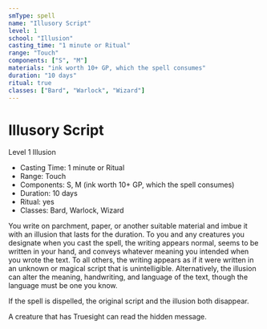 ```yaml
---
smType: spell
name: "Illusory Script"
level: 1
school: "Illusion"
casting_time: "1 minute or Ritual"
range: "Touch"
components: ["S", "M"]
materials: "ink worth 10+ GP, which the spell consumes"
duration: "10 days"
ritual: true
classes: ["Bard", "Warlock", "Wizard"]
---
```


# Illusory Script
Level 1 Illusion

- Casting Time: 1 minute or Ritual
- Range: Touch
- Components: S, M (ink worth 10+ GP, which the spell consumes)
- Duration: 10 days
- Ritual: yes
- Classes: Bard, Warlock, Wizard

You write on parchment, paper, or another suitable material and imbue it with an illusion that lasts for the duration. To you and any creatures you designate when you cast the spell, the writing appears normal, seems to be written in your hand, and conveys whatever meaning you intended when you wrote the text. To all others, the writing appears as if it were written in an unknown or magical script that is unintelligible. Alternatively, the illusion can alter the meaning, handwriting, and language of the text, though the language must be one you know.

If the spell is dispelled, the original script and the illusion both disappear.

A creature that has Truesight can read the hidden message.
